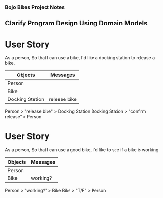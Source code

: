 ### Bojo Bikes Project Notes

## Clarify Program Design Using Domain Models

# User Story
As a person,
So that I can use a bike,
I'd like a docking station to release a bike.
 
| Objects | Messages |
| ------- | -------- |
| Person  |          |
| Bike    |          |
| Docking Station | release bike |

Person > "release bike" > Docking Station
Docking Station > "confirm release" > Person

# User Story
As a person,
So that I can use a good bike,
I'd like to see if a bike is working

| Objects | Messages |
| ------- | -------- |
| Person  |          |
| Bike    | working? |

Person > "working?" > Bike
Bike > "T/F" > Person
